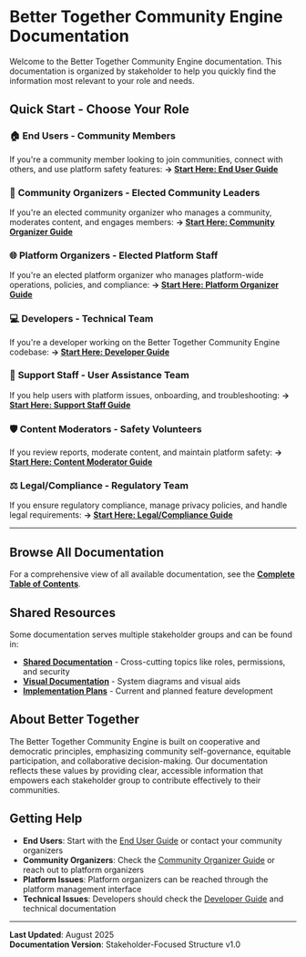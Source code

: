 # Better Together Community Engine Documentation

Welcome to the Better Together Community Engine documentation. This documentation is organized by stakeholder to help you quickly find the information most relevant to your role and needs.

## Quick Start - Choose Your Role

### 🏠 **End Users** - Community Members
If you're a community member looking to join communities, connect with others, and use platform safety features:
**→ [Start Here: End User Guide](end_users/README.md)**

### 👥 **Community Organizers** - Elected Community Leaders  
If you're an elected community organizer who manages a community, moderates content, and engages members:
**→ [Start Here: Community Organizer Guide](community_organizers/README.md)**

### 🌐 **Platform Organizers** - Elected Platform Staff
If you're an elected platform organizer who manages platform-wide operations, policies, and compliance:
**→ [Start Here: Platform Organizer Guide](platform_organizers/README.md)**

### 💻 **Developers** - Technical Team
If you're a developer working on the Better Together Community Engine codebase:
**→ [Start Here: Developer Guide](developers/README.md)**

### 🛟 **Support Staff** - User Assistance Team
If you help users with platform issues, onboarding, and troubleshooting:
**→ [Start Here: Support Staff Guide](support_staff/README.md)**

### 🛡️ **Content Moderators** - Safety Volunteers
If you review reports, moderate content, and maintain platform safety:
**→ [Start Here: Content Moderator Guide](content_moderators/README.md)**

### ⚖️ **Legal/Compliance** - Regulatory Team
If you ensure regulatory compliance, manage privacy policies, and handle legal requirements:
**→ [Start Here: Legal/Compliance Guide](legal_compliance/README.md)**

---

## Browse All Documentation

For a comprehensive view of all available documentation, see the **[Complete Table of Contents](table_of_contents.md)**.

## Shared Resources

Some documentation serves multiple stakeholder groups and can be found in:
- **[Shared Documentation](shared/README.md)** - Cross-cutting topics like roles, permissions, and security
- **[Visual Documentation](diagrams/README.md)** - System diagrams and visual aids
- **[Implementation Plans](implementation/README.md)** - Current and planned feature development

## About Better Together

The Better Together Community Engine is built on cooperative and democratic principles, emphasizing community self-governance, equitable participation, and collaborative decision-making. Our documentation reflects these values by providing clear, accessible information that empowers each stakeholder group to contribute effectively to their communities.

## Getting Help

- **End Users**: Start with the [End User Guide](end_users/README.md) or contact your community organizers
- **Community Organizers**: Check the [Community Organizer Guide](community_organizers/README.md) or reach out to platform organizers  
- **Platform Issues**: Platform organizers can be reached through the platform management interface
- **Technical Issues**: Developers should check the [Developer Guide](developers/README.md) and technical documentation

---

**Last Updated**: August 2025  
**Documentation Version**: Stakeholder-Focused Structure v1.0
